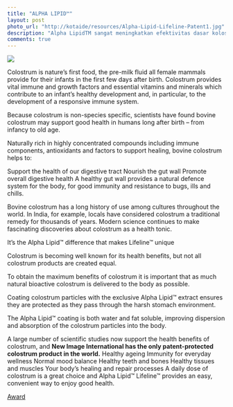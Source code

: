 ```yaml
---
title: "ALPHA LIPID™"
layout: post
photo_url: "http://kotaide/resources/Alpha-Lipid-Lifeline-Patent1.jpg"
description: "Alpha LipidTM sangat meningkatkan efektivitas dasar kolostrum. Kolostrum Alpha LipidTM New Image adalah produk kolostrum berstandarisasi. "
comments: true
---
```

![]({{site.baseurl}}/resources/Alpha-Lipid-Lifeline-Patent1.jpg)

Colostrum is nature’s first food, the pre-milk fluid all female mammals provide for their infants in the first few days after birth. Colostrum provides vital immune and growth factors and essential vitamins and minerals which contribute to an infant’s healthy development and, in particular, to the development of a responsive immune system.

Because colostrum is non-species specific, scientists have found bovine colostrum may support good health in humans long after birth – from infancy to old age.

Naturally rich in highly concentrated compounds including immune components, antioxidants and factors to support healing, bovine colostrum helps to:

Support the health of our digestive tract
Nourish the gut wall
Promote overall digestive health
A healthy gut wall provides a natural defence system for the body, for good immunity and resistance to bugs, ills and chills.

Bovine colostrum has a long history of use among cultures throughout the world. In India, for example, locals have considered colostrum a traditional remedy for thousands of years. Modern science continues to make fascinating discoveries about colostrum as a health tonic.

It’s the Alpha Lipid™ difference that makes Lifeline™ unique

Colostrum is becoming well known for its health benefits, but not all colostrum products are created equal.

To obtain the maximum benefits of colostrum it is important that as much natural bioactive colostrum is delivered to the body as possible.

Coating colostrum particles with the exclusive Alpha Lipid™ extract ensures they are protected as they pass through the harsh stomach environment.

The Alpha Lipid™ coating is both water and fat soluble, improving dispersion and absorption of the colostrum particles into the body.

A large number of scientific studies now support the health benefits of colostrum, and **New Image International has the only patent-protected colostrum product in the world.**
Healthy ageing
Immunity for everyday wellness
Normal mood balance
Healthy teeth and bones
Healthy tissues and muscles
Your body’s healing and repair processes
A daily dose of colostrum is a great choice and Alpha Lipid™ Lifeline™ provides an easy, convenient way to enjoy good health.

[Award](http://newimagegroup.co.nz/en/best-practice-wins-new-image-nutritional-product-company-of-the-year-award/)

<!--[Frost-Apac](http://www.frost-apac.com/newzealandawards/)

[Bloomberg](http://www.bloomberg.com/research/stocks/private/snapshot.asp?privcapId=13647687)

[colostrum patent](http://www.google.com/patents/WO2013008155A1?cl=en)-->

